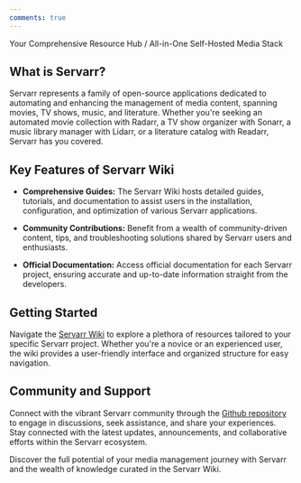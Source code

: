```yaml
---
comments: true
---
```


Your Comprehensive Resource Hub / All-in-One Self-Hosted Media Stack

## What is Servarr?

Servarr represents a family of open-source applications dedicated to automating and enhancing the management of media content, spanning movies, TV shows, music, and literature. Whether you're seeking an automated movie collection with Radarr, a TV show organizer with Sonarr, a music library manager with Lidarr, or a literature catalog with Readarr, Servarr has you covered.

## Key Features of Servarr Wiki

- **Comprehensive Guides:** The Servarr Wiki hosts detailed guides, tutorials, and documentation to assist users in the installation, configuration, and optimization of various Servarr applications.

- **Community Contributions:** Benefit from a wealth of community-driven content, tips, and troubleshooting solutions shared by Servarr users and enthusiasts.

- **Official Documentation:** Access official documentation for each Servarr project, ensuring accurate and up-to-date information straight from the developers.

## Getting Started

Navigate the [Servarr Wiki](https://wiki.servarr.com/) to explore a plethora of resources tailored to your specific Servarr project. Whether you're a novice or an experienced user, the wiki provides a user-friendly interface and organized structure for easy navigation.

## Community and Support

Connect with the vibrant Servarr community through the [Github repository](https://github.com/Servarr/Wiki) to engage in discussions, seek assistance, and share your experiences. Stay connected with the latest updates, announcements, and collaborative efforts within the Servarr ecosystem.

Discover the full potential of your media management journey with Servarr and the wealth of knowledge curated in the Servarr Wiki.
